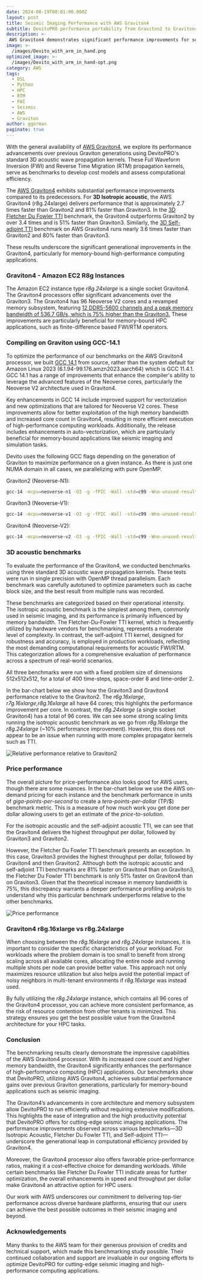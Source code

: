 ```yaml
---
date: 2024-08-19T00:01:00.000Z
layout: post
title: Seismic Imaging Performance with AWS Graviton4
subtitle: DevitoPRO performance portability from Graviton2 to Graviton4
description: >-
 AWS Graviton4 demonstrates significant performance improvements for seismic imaging using DevitoPRO's 3D acoustic wave propagation kernels. Benchmarks show Graviton4 is up to 3.6 times faster than Graviton2 and up to 81%25 faster than Graviton3, especially benefiting memory-bound HPC applications. Compiling with GCC 14.1 optimizes performance on Graviton4’s Neoverse V2 cores. While there are some performance nuances, overall Graviton4 delivers superior throughput per dollar, making it a cost-effective choice for demanding workloads. These advancements underscore Graviton4's capabilities in enhancing computational efficiency for seismic imaging and other high-performance computing tasks.
image: >-
  /images/Devito_with_arm_in_hand.png
optimized_image: >-
  /images/Devito_with_arm_in_hand-opt.png
category: AWS
tags:
  - DSL
  - Python
  - HPC
  - RTM
  - FWI
  - Seismic
  - AWS
  - Graviton
author: ggorman
paginate: true
---
```


With the general availability of [AWS
Graviton4](https://www.aboutamazon.com/news/aws/graviton4-aws-cloud-computing-chip),
we explore its performance advancements over previous Graviton generations using
DevitoPRO's standard 3D acoustic wave propagation kernels. These Full Waveform
Inversion (FWI) and Reverse Time Migration (RTM) propagation kernels, serve as
benchmarks to develop cost models and assess computational efficiency.

The [AWS Graviton4](https://aws.amazon.com/ec2/instance-types/r8g/) exhibits substantial performance improvements compared to its
predecessors. For **3D Isotropic acoustic**, the AWS Graviton4 (r8g.24xlarge)
delivers performance that is approximately 2.7 times faster than Graviton2 and
81% faster than Graviton3. In the [3D Fletcher Du Fowler
TTI](https://doi.org/10.1190/1.3269902) benchmark, the Graviton4 outperforms
Graviton2 by over 3.4 times and is 51% faster than Graviton3. Similarly, the [3D
Self-adjoint TTI](https://library.seg.org/doi/10.1190/segam2016-13878451.1)
benchmark on AWS Graviton4 runs nearly 3.6 times faster than Graviton2 and 80%
faster than Graviton3.

These results underscore the significant generational improvements in the
Graviton4, particularly for memory-bound high-performance computing
applications.

### Graviton4 - Amazon EC2 R8g Instances

The Amazon EC2 instance type *r8g.24xlarge* is a single socket Graviton4. The
Graviton4 processors offer significant advancements over the Graviton3. The
Graviton4 has 96 Neoverse V2 cores and a revamped memory subsystem, featuring
[12 DDR5-5600 channels and a peak memory bandwidth of 536.7 GB/s, which is 75%
higher than the
Graviton3.](https://www.nextplatform.com/2023/11/28/aws-adopts-arm-v2-cores-for-expansive-graviton4-server-cpu/)
These improvements are particularly beneficial for memory-bound HPC
applications, such as finite-difference based FWI/RTM operators​.

### Compiling on Graviton using GCC-14.1

To optimize the performance of our benchmarks on the AWS Graviton4 processor, we
built [GCC 14.1](https://gcc.gnu.org/gcc-14/) from source, rather than the
system default for Amazon Linux 2023 (6.1.94-99.176.amzn2023.aarch64) which is
GCC 11.4.1. GCC 14.1 has a range of improvements that enhance the compiler's
ability to leverage the advanced features of the Neoverse cores, particularly
the Neoverse V2 architecture used in Graviton4.

Key enhancements in GCC 14 include improved support for vectorization and new
optimizations that are tailored for Neoverse V2 cores. These improvements allow
for better exploitation of the high memory bandwidth and increased core count in
Graviton4, resulting in more efficient execution of high-performance computing
workloads. Additionally, the release includes enhancements in
auto-vectorization, which are particularly beneficial for memory-bound
applications like seismic imaging and simulation tasks.

Devito uses the following GCC flags depending on the generation of Graviton to
maximize performance on a given instance. As there is just one NUMA domain in
all cases, we parallelizing with pure OpenMP.

Graviton2 (Neoverse-N1):
```sh
gcc-14 -mcpu=neoverse-n1 -O3 -g -fPIC -Wall -std=c99 -Wno-unused-result -Wno-unused-variable -Wno-unused-but-set-variable -ffast-math -shared -fopenmp
```

Graviton3 (Neoverse-V1):
```sh
gcc-14 -mcpu=neoverse-v1 -O3 -g -fPIC -Wall -std=c99 -Wno-unused-result -Wno-unused-variable -Wno-unused-but-set-variable -ffast-math -shared -fopenmp
```

Graviton4 (Neoverse-V2):
```sh
gcc-14 -mcpu=neoverse-v2 -O3 -g -fPIC -Wall -std=c99 -Wno-unused-result -Wno-unused-variable -Wno-unused-but-set-variable -ffast-math -shared -fopenmp
```

### 3D acoustic benchmarks

To evaluate the performance of the Graviton4, we conducted benchmarks using
three standard 3D acoustic wave propagation kernels. These tests were run in
single precision with OpenMP thread parallelism. Each benchmark was carefully
autotuned to optimize parameters such as cache block size, and the best result
from multiple runs was recorded.

These benchmarks are categorized based on their operational intensity. The
isotropic acoustic benchmark is the simplest among them, commonly used in
seismic imaging, and its performance is primarily influenced by memory
bandwidth. The Fletcher-Du-Fowler TTI kernel, which is frequently utilized by
hardware vendors for benchmarking, represents a moderate level of complexity. In
contrast, the self-adjoint TTI kernel, designed for robustness and accuracy, is
employed in production workloads, reflecting the most demanding computational
requirements for acoustic FWI/RTM. This categorization allows for a
comprehensive evaluation of performance across a spectrum of real-world
scenarios.

All three benchmarks were run with a fixed problem size of dimensions
512x512x512, for a total of 400 time-steps, space-order 8 and time-order 2.

In the bar-chart below we show how the Graviton3 and Graviton4 performance
relative to the Graviton2. The *r6g.16xlarge*, *r7g.16xlarge*,*r8g.16xlarge* all
have 64 cores; this highlights the performance improvement per core. In
contrast, the *r8g.24xlarge* (a single socket Graviton4) has a total of 96
cores. We can see some strong scaling limits running the isotropic acoustic
benchmark as we go from *r8g.16xlarge* the *r8g.24xlarge* (~10% performance
improvement). However, this does not appear to be an issue when running with
more complex propagator kernels such as TTI.

![Relative performance relative to Graviton2](/images/performance-relative-G2.png)

### Price performance

The overall picture for price-performance also looks good for AWS users, though
there are some nuances. In the bar-chart below we use the AWS on-demand pricing
for each instance and the benchmark performance in units of
*giga-points-per-second* to create a *tera-points-per-dollar* (TP/$) benchmark
metric. This is a measure of how much work you get done per dollar allowing
users to get an estimate of the *price-to-solution*.

For the isotropic acoustic and the self-adjoint acoustic TTI, we can see that
the Graviton4 delivers the highest throughput per dollar, followed by Graviton3
and Graviton2.

However, the Fletcher Du Fowler TTI benchmark presents an exception. In this
case, Graviton3 provides the highest throughput per dollar, followed by
Graviton4 and then Graviton2. Although both the isotropic acoustic and
self-adjoint TTI benchmarks are 81% faster on Graviton4 than on Graviton3, the
Fletcher Du Fowler TTI benchmark is only 51% faster on Graviton4 than on
Graviton3. Given that the theoretical increase in memory bandwidth is 75%, this
discrepancy warrants a deeper performance profiling analysis to understand why
this particular benchmark underperforms relative to the other benchmarks.

![Price performance](/images/TP_per_dollar.png)

### Graviton4 r8g.16xlarge vs r8g.24xlarge

When choosing between the *r8g.16xlarge* and *r8g.24xlarge* instances, it is
important to consider the specific characteristics of your workload. For
workloads where the problem domain is too small to benefit from strong scaling
across all available cores, allocating the entire node and running multiple
shots per node can provide better value. This approach not only maximizes
resource utilization but also helps avoid the potential impact of noisy
neighbors in multi-tenant environments if *r8g.16xlarge* was instead used.

By fully utilizing the *r8g.24xlarge* instance, which contains all 96 cores of the
Graviton4 processor, you can achieve more consistent performance, as the risk of
resource contention from other tenants is minimized. This strategy ensures you
get the best possible value from the Graviton4 architecture for your HPC tasks.

### Conclusion

The benchmarking results clearly demonstrate the impressive capabilities of the
AWS Graviton4 processor. With its increased core count and higher memory
bandwidth, the Graviton4 significantly enhances the performance of
high-performance computing (HPC) applications. Our benchmarks show that
DevitoPRO, utilizing AWS Graviton4, achieves substantial performance gains over
previous Graviton generations, particularly for memory-bound applications such
as seismic imaging.

The Graviton4’s advancements in core architecture and memory subsystem allow
DevitoPRO to run efficiently without requiring extensive modifications. This
highlights the ease of integration and the high productivity potential that
DevitoPRO offers for cutting-edge seismic imaging applications. The performance
improvements observed across various benchmarks—3D Isotropic Acoustic, Fletcher
Du Fowler TTI, and Self-adjoint TTI—underscore the generational leap in
computational efficiency provided by Graviton4.

Moreover, the Graviton4 processor also offers favorable price-performance
ratios, making it a cost-effective choice for demanding workloads. While certain
benchmarks like Fletcher Du Fowler TTI indicate areas for further optimization,
the overall enhancements in speed and throughput per dollar make Graviton4 an
attractive option for HPC users.

Our work with AWS underscores our commitment to delivering top-tier performance
across diverse hardware platforms, ensuring that our users can achieve the best
possible outcomes in their seismic imaging and beyond.

### Acknowledgements

Many thanks to the AWS team for their generous provision of credits and
technical support, which made this benchmarking study possible. Their continued
collaboration and support are invaluable in our ongoing efforts to optimize
DevitoPRO for cutting-edge seismic imaging and high-performance computing
applications.